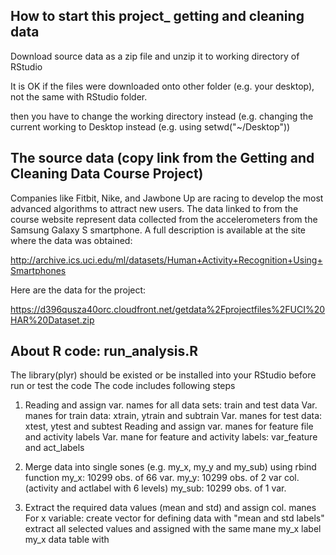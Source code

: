 ## How to start this project_ getting and cleaning data
Download source data as a zip file and unzip it to working directory of RStudio 

It is OK if the files were downloaded onto other folder (e.g. your desktop), not the same with RStudio folder. 

then you have to change the working directory instead (e.g. changing the current working to Desktop instead (e.g. using setwd("~/Desktop"))


## The source data (copy link from the Getting and Cleaning Data Course Project)
Companies like Fitbit, Nike, and Jawbone Up are racing to develop the most advanced algorithms to attract new users. The data linked to from the course website represent data collected from the accelerometers from the Samsung Galaxy S smartphone. A full description is available at the site where the data was obtained:

http://archive.ics.uci.edu/ml/datasets/Human+Activity+Recognition+Using+Smartphones

Here are the data for the project:

https://d396qusza40orc.cloudfront.net/getdata%2Fprojectfiles%2FUCI%20HAR%20Dataset.zip

## About R code: run_analysis.R
The library(plyr) should be existed or be installed into your RStudio before run or test the code
The code includes following steps
  1. Reading and assign var. names for all data sets: train and test data
  Var. manes for train data: xtrain, ytrain and subtrain
  Var. manes for test data: xtest, ytest and subtest
    Reading and assign var. manes for feature file and activity labels
  Var. mane for feature and activity labels: var_feature and act_labels
  2. Merge data into single sones (e.g. my_x, my_y and my_sub) using rbind function
    my_x: 10299 obs. of 66 var. 
    my_y: 10299 obs. of 2 var col. (activity and actlabel with 6 levels)
    my_sub: 10299 obs. of 1 var.
    
  3. Extract the required data values (mean and std) and assign col. manes 
    For x variable:
      create vector for defining data with "mean and std labels"
      extract all selected values and assigned with the same mane my_x
      label my_x data table with 
